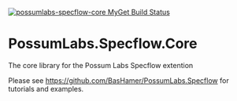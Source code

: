 [![possumlabs-specflow-core MyGet Build Status](https://www.myget.org/BuildSource/Badge/possumlabs-specflow-core?identifier=3f70eece-3656-4c04-83b0-7474590e0c0e)](https://www.myget.org/)

# PossumLabs.Specflow.Core
The core library for the Possum Labs Specflow extention

Please see https://github.com/BasHamer/PossumLabs.Specflow for tutorials and examples.
